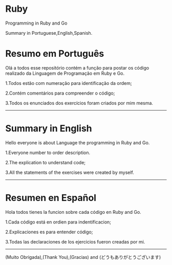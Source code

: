 # Ruby
Programming  in Ruby and Go


Summary in Portuguese,English,Spanish.

# Resumo em Português
Olá a todos esse repositório contém a função para postar os código realizado da Linguagem de Programação em Ruby e Go.

1.Todos estão com numeração para identificação da ordem;

2.Contém comentários para compreender o código;

3.Todos os enunciados dos exercícios foram criados por mim mesma.


 --------------------------------------------------------------------------------------------------------------------------------
 
# Summary in English
Hello everyone is about Language the programming in Ruby and Go.

1.Everyone number to order description.     

2.The explication to understand code;

3.All the statements of the exercises were created by myself.
           
--------------------------------------------------------------------------------------------------------------------------------

# Resumen en Español
Hola todos tienes la funcion sobre cada  código en Ruby and Go.

1.Cada código está en ordien para indentificacion;
     
2.Explicaciones es para entender código;

3.Todas las declaraciones de los ejercicios fueron creadas por mi.

 --------------------------------------------------------------------------------------------------------------------------------
 
(Muito Obrigada),(Thank You),(Gracias) and (どうもありがとうございます)
